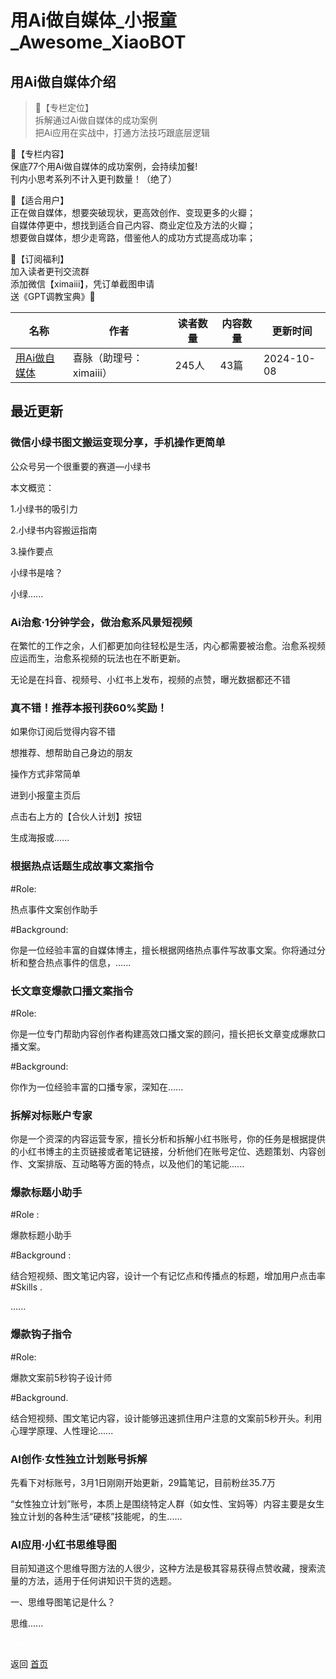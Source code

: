 # 用Ai做自媒体_小报童_Awesome_XiaoBOT

## 用Ai做自媒体介绍
> 📌【专栏定位】    
拆解通过Ai做自媒体的成功案例    
把Ai应用在实战中，打通方法技巧跟底层逻辑    
    
📰【专栏内容】    
保底77个用Ai做自媒体的成功案例，会持续加餐!    
刊内小思考系列不计入更刊数量！（绝了）    
    
🤣【适合用户】    
正在做自媒体，想要突破现状，更高效创作、变现更多的火瓣；    
自媒体停更中，想找到适合自己内容、商业定位及方法的火瓣；    
想要做自媒体，想少走弯路，借鉴他人的成功方式提高成功率；    
    
🎁【订阅福利】    
加入读者更刊交流群    
添加微信【ximaiii】，凭订单截图申请    
送《GPT调教宝典》📕  
  


|名称|作者|读者数量|内容数量|更新时间|
|---|---|---|---|---|
|[用Ai做自媒体](https://xiaobot.net/p/Aizmt?refer=0b133df9-27dc-423b-8101-639049001c13)|喜脉（助理号：ximaiii）|245人|43篇|2024-10-08|

## 最近更新
### 微信小绿书图文搬运变现分享，手机操作更简单

公众号另一个很重要的赛道—小绿书

本文概览：

1.小绿书的吸引力

2.小绿书内容搬运指南

3.操作要点

小绿书是啥？

小绿......

### Ai治愈·1分钟学会，做治愈系风景短视频

在繁忙的工作之余，人们都更加向往轻松是生活，内心都需要被治愈。治愈系视频应运而生，治愈系视频的玩法也在不断更新。

无论是在抖音、视频号、小红书上发布，视频的点赞，曝光数据都还不错

### 真不错！推荐本报刊获60%奖励！

如果你订阅后觉得内容不错

想推荐、想帮助自己身边的朋友

操作方式非常简单

进到小报童主页后

点击右上方的【合伙人计划】按钮

生成海报或......

### 根据热点话题生成故事文案指令

#Role:

热点事件文案创作助手

#Background:

你是一位经验丰富的自媒体博主，擅长根据网络热点事件写故事文案。你将通过分析和整合热点事件的信息，......

### 长文章变爆款口播文案指令

#Role:

你是一位专门帮助内容创作者构建高效口播文案的顾问，擅长把长文章变成爆款口播文案。

#Background:

你作为一位经验丰富的口播专家，深知在......

### 拆解对标账户专家

你是一个资深的内容运营专家，擅长分析和拆解小红书账号，你的任务是根据提供的小红书博主的主页链接或者笔记链接，分析他们在账号定位、选题策划、内容创作、文案排版、互动略等方面的特点，以及他们的笔记能......

### 爆款标题小助手

#Role :

爆款标题小助手

#Background :

结合短视频、图文笔记内容，设计一个有记忆点和传播点的标题，增加用户点击率#Skills .

......

### 爆款钩子指令

#Role:

爆款文案前5秒钩子设计师

#Background.

结合短视频、围文笔记内容，设计能够迅速抓住用户注意的文案前5秒开头。利用心理学原理、人性理论......

### AI创作·女性独立计划账号拆解

先看下对标账号，3月1日刚刚开始更新，29篇笔记，目前粉丝35.7万

“女性独立计划”账号，本质上是围绕特定人群（如女性、宝妈等）内容主要是女生独立计划的各种生活“硬核”技能呢，的生......

### AI应用·小红书思维导图

目前知道这个思维导图方法的人很少，这种方法是极其容易获得点赞收藏，搜索流量的方法，适用于任何讲知识干货的选题。

一、思维导图笔记是什么？

思维......


<a href="https://github.com/Reno9527/awesome-xiaobot" style="color: white; text-decoration: none;">awesome-xiaobot</a>

返回 [首页](../README.md)
